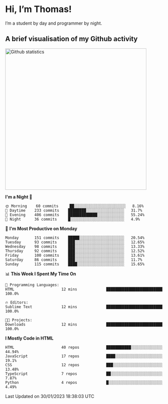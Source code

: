 # Hi, I’m Thomas!
I’m a student by day and programmer by night.

## A brief visualisation of my Github activity

<img title="My Github statistics" alt="Github statistics" width="450px" src="https://github-readme-stats.vercel.app/api?username=thomasrettig&show_icons=true&include_all_commits=true&count_private=true&&hide=issues&theme=tokyonight&border_radius=6px"/>

<!--START_SECTION:waka-->
**I'm a Night 🦉** 

```text
🌞 Morning    60 commits     ██░░░░░░░░░░░░░░░░░░░░░░░   8.16% 
🌆 Daytime    233 commits    ████████░░░░░░░░░░░░░░░░░   31.7% 
🌃 Evening    406 commits    █████████████░░░░░░░░░░░░   55.24% 
🌙 Night      36 commits     █░░░░░░░░░░░░░░░░░░░░░░░░   4.9%

```
📅 **I'm Most Productive on Monday** 

```text
Monday       151 commits    █████░░░░░░░░░░░░░░░░░░░░   20.54% 
Tuesday      93 commits     ███░░░░░░░░░░░░░░░░░░░░░░   12.65% 
Wednesday    98 commits     ███░░░░░░░░░░░░░░░░░░░░░░   13.33% 
Thursday     92 commits     ███░░░░░░░░░░░░░░░░░░░░░░   12.52% 
Friday       100 commits    ███░░░░░░░░░░░░░░░░░░░░░░   13.61% 
Saturday     86 commits     ███░░░░░░░░░░░░░░░░░░░░░░   11.7% 
Sunday       115 commits    ████░░░░░░░░░░░░░░░░░░░░░   15.65%

```


📊 **This Week I Spent My Time On** 

```text
💬 Programming Languages: 
HTML                     12 mins             █████████████████████████   100.0%

🔥 Editors: 
Sublime Text             12 mins             █████████████████████████   100.0%

🐱‍💻 Projects: 
Downloads                12 mins             █████████████████████████   100.0%

```

**I Mostly Code in HTML** 

```text
HTML                     40 repos            ███████████░░░░░░░░░░░░░░   44.94% 
JavaScript               17 repos            ████░░░░░░░░░░░░░░░░░░░░░   19.1% 
CSS                      12 repos            ███░░░░░░░░░░░░░░░░░░░░░░   13.48% 
TypeScript               7 repos             ██░░░░░░░░░░░░░░░░░░░░░░░   7.87% 
Python                   4 repos             █░░░░░░░░░░░░░░░░░░░░░░░░   4.49%

```



 Last Updated on 30/01/2023 18:38:03 UTC
<!--END_SECTION:waka-->
